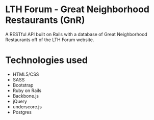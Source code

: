 # LTH Forum - Great Neighborhood Restaurants (GnR)

A RESTful API built on Rails with a database of Great Neighborhood Restaurants off of the LTH Forum website.  

# Technologies used
* HTML5/CSS
* SASS
* Bootstrap
* Ruby on Rails
* Backbone.js
* jQuery
* underscore.js
* Postgres
